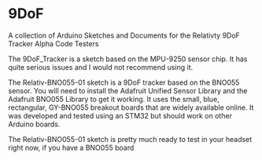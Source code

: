 # 9DoF
A collection of Arduino Sketches and Documents for the Relativty 9DoF Tracker Alpha Code Testers

The 9DoF_Tracker is a sketch based on the MPU-9250 sensor chip. 
It has quite serious issues and I would not recommend using it.

The Relativ-BNO055-01 sketch is a 9DoF tracker based on the BNO055 sensor. You will need to install the Adafruit Unified Sensor Library and the Adafruit BNO055 Library to get it working. It uses the small, blue, rectangular, GY-BNO055 breakout boards that are widely available online. It was developed and tested using an STM32 but should work on other Arduino boards.

The Relativ-BNO055-01 sketch is pretty much ready to test in your headset right now, if you have a BNO055 board
